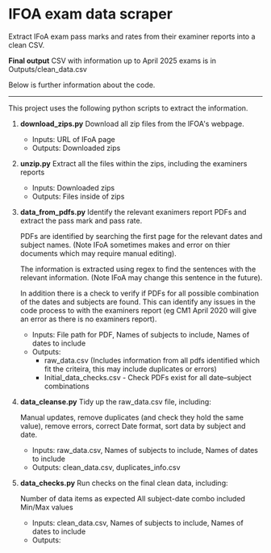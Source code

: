 # IFOA exam data scraper
Extract IFoA exam pass marks and rates from their examiner reports into a clean CSV.

**Final output** CSV with information up to April 2025 exams is in Outputs/clean_data.csv

Below is further information about the code.

--------------------------------------------------------------------------------------------------------------
This project uses the following python scripts to extract the information.

1. **download_zips.py**
Download all zip files from the IFOA's webpage.
    - Inputs: URL of IFoA page
    - Outputs: Downloaded zips

2. **unzip.py**
Extract all the files within the zips, including the examiners reports

   - Inputs: Downloaded zips
   - Outputs: Files inside of zips

3. **data_from_pdfs.py**
Identify the relevant exanimers report PDFs and extract the pass mark and pass rate.

    PDFs are identified by searching the first page for the relevant dates and subject names. (Note IFoA sometimes makes and error on thier documents which may require manual editing).
   
    The information is extracted using regex to find the sentences with the relevant information. (Note IFoA may change this sentence in the future).
   
    In addition there is a check to verify if PDFs for all possible combination of the dates and subjects are found. This can identify any issues in the code process to with the examiners report (eg CM1 April 2020 will give an error as there is no examiners report).
     
     - Inputs: File path for PDF, Names of subjects to include, Names of dates to include  
     - Outputs:
       - raw_data.csv (Includes information from all pdfs identified which fit the criteira, this may include duplicates or errors)
       - Initial_data_checks.csv - Check PDFs exist for all date–subject combinations 

4. **data_cleanse.py** Tidy up the raw_data.csv file, including:
   
    Manual updates,
    remove duplicates (and check they hold the same value),
    remove errors,
    correct Date format,
    sort data by subject and date.

    - Inputs: raw_data.csv, Names of subjects to include, Names of dates to include
    - Outputs: clean_data.csv, duplicates_info.csv

5. **data_checks.py**
Run checks on the final clean data, including:

    Number of data items as expected
    All subject-date combo included
    Min/Max values

    - Inputs: clean_data.csv, Names of subjects to include, Names of dates to include
    - Outputs:
   
